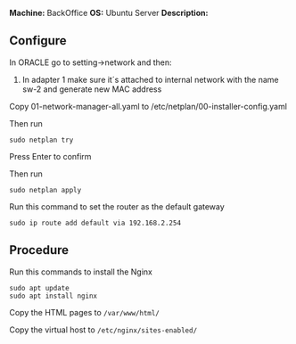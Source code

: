 **Machine:** BackOffice
**OS:** Ubuntu Server
**Description:**

## Configure
In ORACLE go to setting->network and then:
1. In adapter 1 make sure it´s attached to internal network with the name sw-2 and generate new MAC address

Copy 01-network-manager-all.yaml to /etc/netplan/00-installer-config.yaml

Then run 
```
sudo netplan try
```

Press Enter to confirm

Then run
```
sudo netplan apply
```

Run this command to set the router as the default gateway
```
sudo ip route add default via 192.168.2.254
```

## Procedure
Run this commands to install the Nginx
```
sudo apt update
sudo apt install nginx
```

Copy the HTML pages to `/var/www/html/`

Copy the virtual host to `/etc/nginx/sites-enabled/`
